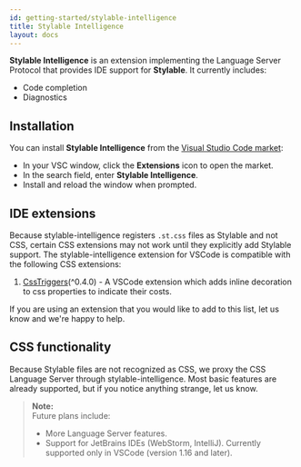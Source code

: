 ```yaml
---
id: getting-started/stylable-intelligence
title: Stylable Intelligence
layout: docs
---
```


**Stylable Intelligence** is an extension implementing the Language Server Protocol that provides IDE support for **Stylable**. It currently includes:
* Code completion 
* Diagnostics

## Installation

You can install **Stylable Intelligence** from the [Visual Studio Code market](https://marketplace.visualstudio.com/items?itemName=wix.stylable-intelligence):
* In your VSC window, click the **Extensions** icon to open the market.
* In the search field, enter **Stylable Intelligence**. 
* Install and reload the window when prompted.

## IDE extensions

Because stylable-intelligence registers `.st.css` files as Stylable and not CSS, certain CSS extensions may not work until they explicitly add Stylable support. The stylable-intelligence extension for VSCode is compatible with the following CSS extensions:

1. [CssTriggers](https://github.com/kisstkondoros/csstriggers)(^0.4.0) - A VSCode extension which adds inline decoration to css properties to indicate their costs.

If you are using an extension that you would like to add to this list, let us know and we're happy to help.

## CSS functionality

Because Stylable files are not recognized as CSS, we proxy the CSS Language Server through stylable-intelligence. Most basic features are already supported, but if you notice anything strange, let us know.

> **Note:**  
> Future plans include:
> * More Language Server features. 
> * Support for JetBrains IDEs (WebStorm, IntelliJ). Currently supported only in VSCode (version 1.16 and later).
